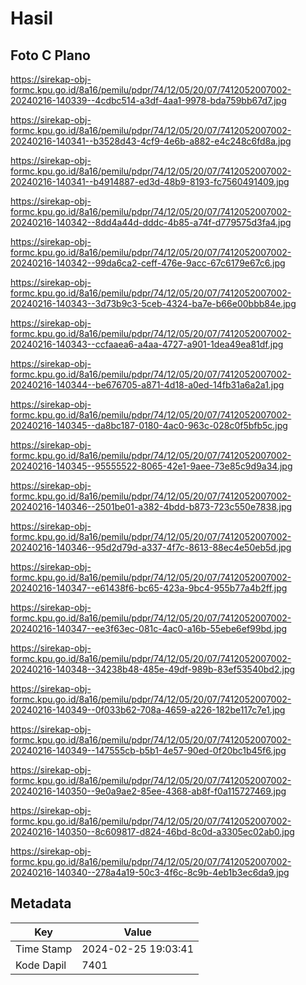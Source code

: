 # Hasil

## Foto C Plano

https://sirekap-obj-formc.kpu.go.id/8a16/pemilu/pdpr/74/12/05/20/07/7412052007002-20240216-140339--4cdbc514-a3df-4aa1-9978-bda759bb67d7.jpg

https://sirekap-obj-formc.kpu.go.id/8a16/pemilu/pdpr/74/12/05/20/07/7412052007002-20240216-140341--b3528d43-4cf9-4e6b-a882-e4c248c6fd8a.jpg

https://sirekap-obj-formc.kpu.go.id/8a16/pemilu/pdpr/74/12/05/20/07/7412052007002-20240216-140341--b4914887-ed3d-48b9-8193-fc7560491409.jpg

https://sirekap-obj-formc.kpu.go.id/8a16/pemilu/pdpr/74/12/05/20/07/7412052007002-20240216-140342--8dd4a44d-dddc-4b85-a74f-d779575d3fa4.jpg

https://sirekap-obj-formc.kpu.go.id/8a16/pemilu/pdpr/74/12/05/20/07/7412052007002-20240216-140342--99da6ca2-ceff-476e-9acc-67c6179e67c6.jpg

https://sirekap-obj-formc.kpu.go.id/8a16/pemilu/pdpr/74/12/05/20/07/7412052007002-20240216-140343--3d73b9c3-5ceb-4324-ba7e-b66e00bbb84e.jpg

https://sirekap-obj-formc.kpu.go.id/8a16/pemilu/pdpr/74/12/05/20/07/7412052007002-20240216-140343--ccfaaea6-a4aa-4727-a901-1dea49ea81df.jpg

https://sirekap-obj-formc.kpu.go.id/8a16/pemilu/pdpr/74/12/05/20/07/7412052007002-20240216-140344--be676705-a871-4d18-a0ed-14fb31a6a2a1.jpg

https://sirekap-obj-formc.kpu.go.id/8a16/pemilu/pdpr/74/12/05/20/07/7412052007002-20240216-140345--da8bc187-0180-4ac0-963c-028c0f5bfb5c.jpg

https://sirekap-obj-formc.kpu.go.id/8a16/pemilu/pdpr/74/12/05/20/07/7412052007002-20240216-140345--95555522-8065-42e1-9aee-73e85c9d9a34.jpg

https://sirekap-obj-formc.kpu.go.id/8a16/pemilu/pdpr/74/12/05/20/07/7412052007002-20240216-140346--2501be01-a382-4bdd-b873-723c550e7838.jpg

https://sirekap-obj-formc.kpu.go.id/8a16/pemilu/pdpr/74/12/05/20/07/7412052007002-20240216-140346--95d2d79d-a337-4f7c-8613-88ec4e50eb5d.jpg

https://sirekap-obj-formc.kpu.go.id/8a16/pemilu/pdpr/74/12/05/20/07/7412052007002-20240216-140347--e61438f6-bc65-423a-9bc4-955b77a4b2ff.jpg

https://sirekap-obj-formc.kpu.go.id/8a16/pemilu/pdpr/74/12/05/20/07/7412052007002-20240216-140347--ee3f63ec-081c-4ac0-a16b-55ebe6ef99bd.jpg

https://sirekap-obj-formc.kpu.go.id/8a16/pemilu/pdpr/74/12/05/20/07/7412052007002-20240216-140348--34238b48-485e-49df-989b-83ef53540bd2.jpg

https://sirekap-obj-formc.kpu.go.id/8a16/pemilu/pdpr/74/12/05/20/07/7412052007002-20240216-140349--0f033b62-708a-4659-a226-182be117c7e1.jpg

https://sirekap-obj-formc.kpu.go.id/8a16/pemilu/pdpr/74/12/05/20/07/7412052007002-20240216-140349--147555cb-b5b1-4e57-90ed-0f20bc1b45f6.jpg

https://sirekap-obj-formc.kpu.go.id/8a16/pemilu/pdpr/74/12/05/20/07/7412052007002-20240216-140350--9e0a9ae2-85ee-4368-ab8f-f0a115727469.jpg

https://sirekap-obj-formc.kpu.go.id/8a16/pemilu/pdpr/74/12/05/20/07/7412052007002-20240216-140350--8c609817-d824-46bd-8c0d-a3305ec02ab0.jpg

https://sirekap-obj-formc.kpu.go.id/8a16/pemilu/pdpr/74/12/05/20/07/7412052007002-20240216-140340--278a4a19-50c3-4f6c-8c9b-4eb1b3ec6da9.jpg


## Metadata

| Key        | Value               |
| ---------- | ------------------- |
| Time Stamp | 2024-02-25 19:03:41 |
| Kode Dapil | 7401                |



